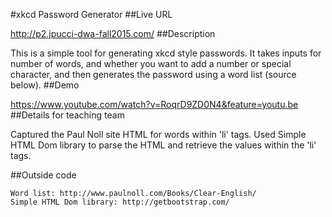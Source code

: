 #xkcd Password Generator
##Live URL

<http://p2.jpucci-dwa-fall2015.com/>
##Description

This is a simple tool for generating xkcd style passwords. It takes inputs for number of words, and whether you want to add a number or special character, and then generates the password using a word list (source below). 
##Demo

https://www.youtube.com/watch?v=RoqrD9ZD0N4&feature=youtu.be
##Details for teaching team

Captured the Paul Noll site HTML for words within 'li' tags. Used Simple HTML Dom library to parse the HTML and retrieve the values within the 'li' tags. 


##Outside code

    Word list: http://www.paulnoll.com/Books/Clear-English/
    Simple HTML Dom library: http://getbootstrap.com/
   
